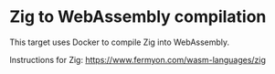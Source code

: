 # Zig to WebAssembly compilation

This target uses Docker to compile Zig into WebAssembly.

Instructions for Zig: https://www.fermyon.com/wasm-languages/zig
